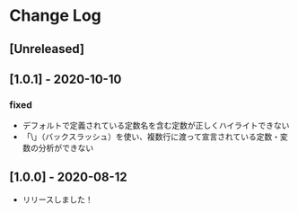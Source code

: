 # Change Log

## [Unreleased]

## [1.0.1] - 2020-10-10
### fixed
- デフォルトで定義されている定数名を含む定数が正しくハイライトできない
- 「\」（バックスラッシュ）を使い、複数行に渡って宣言されている定数・変数の分析ができない

## [1.0.0] - 2020-08-12
- リリースしました！
